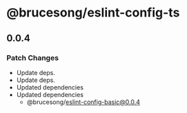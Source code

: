 # @brucesong/eslint-config-ts

## 0.0.4

### Patch Changes

- Update deps.
- Update deps.
- Updated dependencies
- Updated dependencies
  - @brucesong/eslint-config-basic@0.0.4
